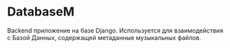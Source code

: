 # DatabaseM
 Backend приложение на базе Django. Используется для взаимодействия с Базой Данных, содержащей метаданные музыкальных файлов.

